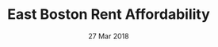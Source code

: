 ---
layout:      project
title:       East Boston Rent Affordability
date:        27 Mar 2018
# screenshot:
#   src:       /assets/img/projects/hyde-v2@0,25x.jpg
#   srcset:
#     1920w:   /assets/img/projects/hyde-v2.jpg
#     960w:    /assets/img/projects/hyde-v2@0,5x.jpg
#     480w:    /assets/img/projects/hyde-v2@0,25x.jpg
caption:     Salary and rent are increasingly at odds for the residents of East Boston.
description: Salary and rent are increasingly at odds for the residents of East Boston.
links:
  - title:   View Project
    url:     ../../project_code/east_boston/index.html
  - title:   Github
    url:     https://github.com/inspectordanno/east_boston
featured:    false
---
